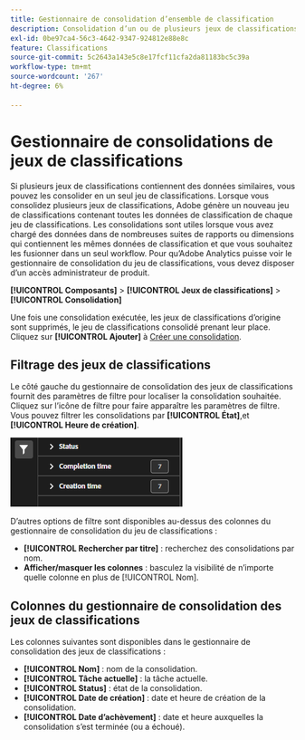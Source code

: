 ```yaml
---
title: Gestionnaire de consolidation d’ensemble de classification
description: Consolidation d’un ou de plusieurs jeux de classifications dans un seul jeu de classifications.
exl-id: 0be97ca4-56c3-4642-9347-924812e88e8c
feature: Classifications
source-git-commit: 5c2643a143e5c8e17fcf11cfa2da81183bc5c39a
workflow-type: tm+mt
source-wordcount: '267'
ht-degree: 6%

---
```


# Gestionnaire de consolidations de jeux de classifications

Si plusieurs jeux de classifications contiennent des données similaires, vous pouvez les consolider en un seul jeu de classifications. Lorsque vous consolidez plusieurs jeux de classifications, Adobe génère un nouveau jeu de classifications contenant toutes les données de classification de chaque jeu de classifications. Les consolidations sont utiles lorsque vous avez chargé des données dans de nombreuses suites de rapports ou dimensions qui contiennent les mêmes données de classification et que vous souhaitez les fusionner dans un seul workflow. Pour qu’Adobe Analytics puisse voir le gestionnaire de consolidation du jeu de classifications, vous devez disposer d’un accès administrateur de produit.

**[!UICONTROL Composants]** > **[!UICONTROL Jeux de classifications]** > **[!UICONTROL Consolidation]**

Une fois une consolidation exécutée, les jeux de classifications d’origine sont supprimés, le jeu de classifications consolidé prenant leur place. Cliquez sur **[!UICONTROL Ajouter]** à [Créer une consolidation](process.md).

## Filtrage des jeux de classifications

Le côté gauche du gestionnaire de consolidation des jeux de classifications fournit des paramètres de filtre pour localiser la consolidation souhaitée. Cliquez sur l’icône de filtre pour faire apparaître les paramètres de filtre. Vous pouvez filtrer les consolidations par **[!UICONTROL État]**, **&#x200B;**&#x200B;et **[!UICONTROL Heure de création]**.

![Filtres de consolidation de jeu de classifications](../../assets/classification-set-consolidation-filters.png)

D’autres options de filtre sont disponibles au-dessus des colonnes du gestionnaire de consolidation du jeu de classifications :

* **[!UICONTROL Rechercher par titre]** : recherchez des consolidations par nom.
* **Afficher/masquer les colonnes** : basculez la visibilité de n’importe quelle colonne en plus de [!UICONTROL Nom].

## Colonnes du gestionnaire de consolidation des jeux de classifications

Les colonnes suivantes sont disponibles dans le gestionnaire de consolidation des jeux de classifications :

* **[!UICONTROL Nom]** : nom de la consolidation.
* **[!UICONTROL Tâche actuelle]** : la tâche actuelle. <!-- todo: better description -->
* **[!UICONTROL Status]** : état de la consolidation. <!-- todo: get list of possible statuses -->
* **[!UICONTROL Date de création]** : date et heure de création de la consolidation.
* **[!UICONTROL Date d’achèvement]** : date et heure auxquelles la consolidation s’est terminée (ou a échoué).
